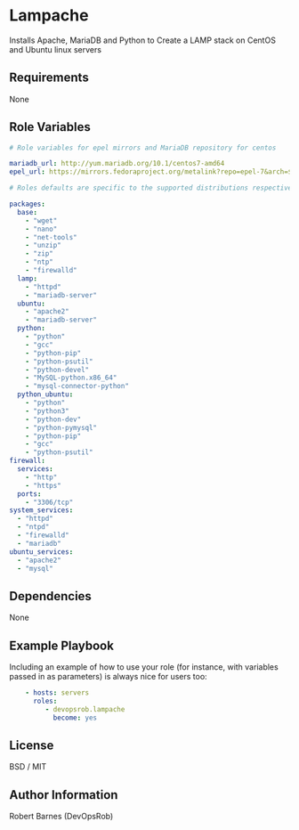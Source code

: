 Lampache
=========

Installs Apache, MariaDB and Python to Create a LAMP stack on CentOS and Ubuntu linux servers

Requirements
------------

None

Role Variables
--------------

```yaml
# Role variables for epel mirrors and MariaDB repository for centos

mariadb_url: http://yum.mariadb.org/10.1/centos7-amd64
epel_url: https://mirrors.fedoraproject.org/metalink?repo=epel-7&arch=$basearch

# Roles defaults are specific to the supported distributions respectively

packages:
  base:
    - "wget"
    - "nano"
    - "net-tools"
    - "unzip"
    - "zip"
    - "ntp"
    - "firewalld"
  lamp:
    - "httpd"
    - "mariadb-server"
  ubuntu:
    - "apache2"
    - "mariadb-server"
  python:
    - "python"
    - "gcc"
    - "python-pip"
    - "python-psutil"
    - "python-devel"
    - "MySQL-python.x86_64"
    - "mysql-connector-python"
  python_ubuntu:
    - "python"
    - "python3"
    - "python-dev"
    - "python-pymysql"
    - "python-pip"
    - "gcc"
    - "python-psutil"
firewall:
  services:
    - "http"
    - "https"
  ports:
    - "3306/tcp"
system_services:
  - "httpd"
  - "ntpd"
  - "firewalld"
  - "mariadb"
ubuntu_services:
  - "apache2"
  - "mysql"
```

Dependencies
------------

None

Example Playbook
----------------

Including an example of how to use your role (for instance, with variables passed in as parameters) is always nice for users too:

```yaml
    - hosts: servers
      roles:
         - devopsrob.lampache
           become: yes
```

License
-------

BSD / MIT

Author Information
------------------

Robert Barnes (DevOpsRob)
